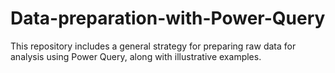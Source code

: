 # Data-preparation-with-Power-Query
This repository includes a general strategy for preparing raw data for analysis using Power Query, along with illustrative examples.
